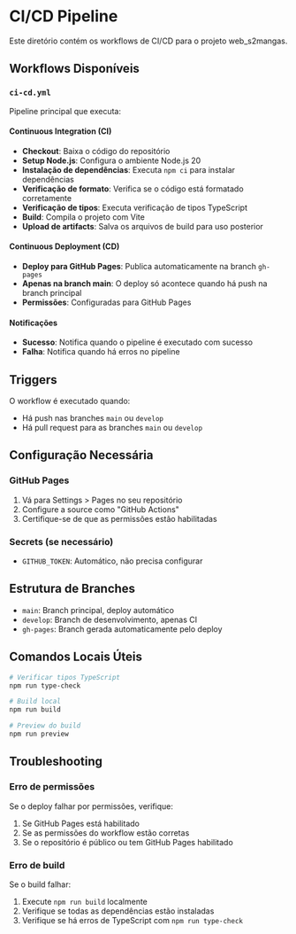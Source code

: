 # CI/CD Pipeline

Este diretório contém os workflows de CI/CD para o projeto web_s2mangas.

## Workflows Disponíveis

### `ci-cd.yml`

Pipeline principal que executa:

#### Continuous Integration (CI)
- **Checkout**: Baixa o código do repositório
- **Setup Node.js**: Configura o ambiente Node.js 20
- **Instalação de dependências**: Executa `npm ci` para instalar dependências
- **Verificação de formato**: Verifica se o código está formatado corretamente
- **Verificação de tipos**: Executa verificação de tipos TypeScript
- **Build**: Compila o projeto com Vite
- **Upload de artifacts**: Salva os arquivos de build para uso posterior

#### Continuous Deployment (CD)
- **Deploy para GitHub Pages**: Publica automaticamente na branch `gh-pages`
- **Apenas na branch main**: O deploy só acontece quando há push na branch principal
- **Permissões**: Configuradas para GitHub Pages

#### Notificações
- **Sucesso**: Notifica quando o pipeline é executado com sucesso
- **Falha**: Notifica quando há erros no pipeline

## Triggers

O workflow é executado quando:
- Há push nas branches `main` ou `develop`
- Há pull request para as branches `main` ou `develop`

## Configuração Necessária

### GitHub Pages
1. Vá para Settings > Pages no seu repositório
2. Configure a source como "GitHub Actions"
3. Certifique-se de que as permissões estão habilitadas

### Secrets (se necessário)
- `GITHUB_TOKEN`: Automático, não precisa configurar

## Estrutura de Branches

- `main`: Branch principal, deploy automático
- `develop`: Branch de desenvolvimento, apenas CI
- `gh-pages`: Branch gerada automaticamente pelo deploy

## Comandos Locais Úteis

```bash
# Verificar tipos TypeScript
npm run type-check

# Build local
npm run build

# Preview do build
npm run preview
```

## Troubleshooting

### Erro de permissões
Se o deploy falhar por permissões, verifique:
1. Se GitHub Pages está habilitado
2. Se as permissões do workflow estão corretas
3. Se o repositório é público ou tem GitHub Pages habilitado

### Erro de build
Se o build falhar:
1. Execute `npm run build` localmente
2. Verifique se todas as dependências estão instaladas
3. Verifique se há erros de TypeScript com `npm run type-check`
